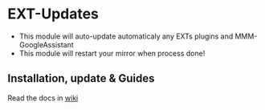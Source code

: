 # EXT-Updates

* This module will auto-update automaticaly any EXTs plugins and MMM-GoogleAssistant
* This module will restart your mirror when process done!

## Installation, update & Guides

Read the docs in [wiki](https://wiki.bugsounet.fr/EXT-Updates)
